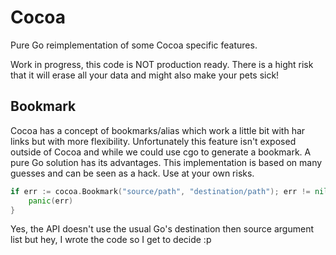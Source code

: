 # Cocoa
Pure Go reimplementation of some Cocoa specific features.

Work in progress, this code is NOT production ready. There is a hight risk that
it will erase all your data and might also make your pets sick!

## Bookmark

Cocoa has a concept of bookmarks/alias which work a little bit with har links but with more flexibility.
Unfortunately this feature isn't exposed outside of Cocoa and while we could use cgo to generate a bookmark.
A pure Go solution has its advantages. 
This implementation is based on many guesses and can be seen as a hack. Use at your own risks.

```go
if err := cocoa.Bookmark("source/path", "destination/path"); err != nil {
    panic(err)
}
```

Yes, the API doesn't use the usual Go's destination then source argument list but hey, I wrote the code so I get to decide :p


